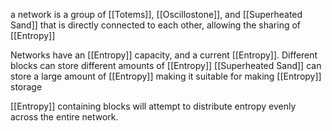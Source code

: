 a network is a group of [[Totems]], [[Oscillostone]], and [[Superheated Sand]] that is directly connected to each other, allowing the sharing of [[Entropy]]

Networks have an [[Entropy]] capacity, and a current [[Entropy]]. Different blocks can store different amounts of [[Entropy]]
[[Superheated Sand]] can store a large amount of [[Entropy]] making it suitable for making [[Entropy]] storage

[[Entropy]] containing blocks will attempt to distribute entropy evenly across the entire network.